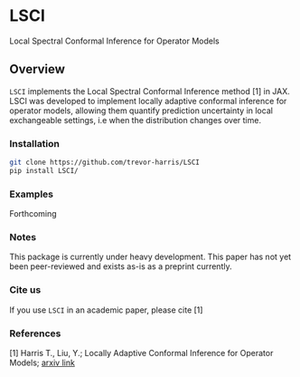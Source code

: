 # LSCI

Local Spectral Conformal Inference for Operator Models

## Overview

`LSCI` implements the Local Spectral Conformal Inference method [1] in JAX. LSCI was developed to implement locally adaptive conformal inference for operator models, allowing them quantify prediction uncertainty in local exchangeable settings, i.e when the distribution changes over time.

### Installation
```bash
git clone https://github.com/trevor-harris/LSCI
pip install LSCI/
```
### Examples

Forthcoming

### Notes

This package is currently under heavy development. This paper has not yet been peer-reviewed and exists as-is as a preprint currently.

### Cite us

If you use `LSCI` in an academic paper, please cite [1]

### References
<a id='1'>[1]</a>
Harris T., Liu, Y.; 
Locally Adaptive Conformal Inference for Operator Models;
[arxiv link](https://arxiv.org/abs/2507.20975)
